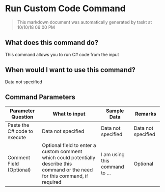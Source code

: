 <!--TITLE: Run Custom Code Command -->
<!-- SUBTITLE: a command in the Programs/Process Commands group -->
# Run Custom Code Command


> This markdown document was automatically generated by taskt at 10/10/18 06:00 PM


## What does this command do?
This command allows you to run C# code from the input


## When would I want to use this command?
Data not specified


## Command Parameters
| Parameter Question   	| What to input  	|  Sample Data 	| Remarks  	|
| ---                    | ---               | ---           | ---       |
|Paste the C# code to execute|Data not specified|Data not specified|Data not specified|
|Comment Field (Optional)|Optional field to enter a custom comment which could potentially describe this command or the need for this command, if required|I am using this command to ...|Optional|


